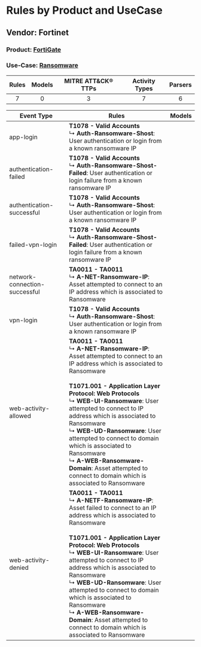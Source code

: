Rules by Product and UseCase
============================
Vendor: Fortinet
----------------
### Product: [FortiGate](../ds_fortinet_fortigate.md)
### Use-Case: [Ransomware](../../../../UseCases/uc_ransomware.md)

| Rules | Models | MITRE ATT&CK® TTPs | Activity Types | Parsers |
|:-----:|:------:|:------------------:|:--------------:|:-------:|
|   7   |   0    |         3          |       7        |    6    |

| Event Type    | Rules    | Models |
| ---- | ---- | ------ |
| app-login    | <b>T1078 - Valid Accounts</b><br> ↳ <b>Auth-Ransomware-Shost</b>: User authentication or login from a known ransomware IP    |        |
| authentication-failed         | <b>T1078 - Valid Accounts</b><br> ↳ <b>Auth-Ransomware-Shost-Failed</b>: User authentication or login failure from a known ransomware IP    |        |
| authentication-successful     | <b>T1078 - Valid Accounts</b><br> ↳ <b>Auth-Ransomware-Shost</b>: User authentication or login from a known ransomware IP    |        |
| failed-vpn-login    | <b>T1078 - Valid Accounts</b><br> ↳ <b>Auth-Ransomware-Shost-Failed</b>: User authentication or login failure from a known ransomware IP    |        |
| network-connection-successful | <b>TA0011 - TA0011</b><br> ↳ <b>A-NET-Ransomware-IP</b>: Asset attempted to connect to an IP address which is associated to Ransomware    |        |
| vpn-login    | <b>T1078 - Valid Accounts</b><br> ↳ <b>Auth-Ransomware-Shost</b>: User authentication or login from a known ransomware IP    |        |
| web-activity-allowed          | <b>TA0011 - TA0011</b><br> ↳ <b>A-NET-Ransomware-IP</b>: Asset attempted to connect to an IP address which is associated to Ransomware<br><br><b>T1071.001 - Application Layer Protocol: Web Protocols</b><br> ↳ <b>WEB-UI-Ransomware</b>: User attempted to connect to IP address which is associated to Ransomware<br> ↳ <b>WEB-UD-Ransomware</b>: User attempted to connect to domain which is associated to Ransomware<br> ↳ <b>A-WEB-Ransomware-Domain</b>: Asset attempted to connect to domain which is associated to Ransomware |        |
| web-activity-denied    | <b>TA0011 - TA0011</b><br> ↳ <b>A-NETF-Ransomware-IP</b>: Asset failed to connect to an IP address which is associated to Ransomware<br><br><b>T1071.001 - Application Layer Protocol: Web Protocols</b><br> ↳ <b>WEB-UI-Ransomware</b>: User attempted to connect to IP address which is associated to Ransomware<br> ↳ <b>WEB-UD-Ransomware</b>: User attempted to connect to domain which is associated to Ransomware<br> ↳ <b>A-WEB-Ransomware-Domain</b>: Asset attempted to connect to domain which is associated to Ransomware   |        |
